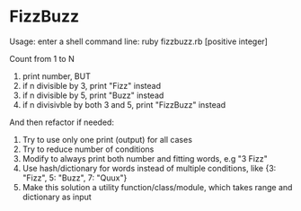 # FizzBuzz

Usage: enter a shell command line:
ruby fizzbuzz.rb [positive integer]

Count from 1 to N
1. print number, BUT
2. if n divisible by 3, print "Fizz" instead
3. if n divisible by 5, print "Buzz" instead
4. if n divisivble by both 3 and 5, print "FizzBuzz" instead

And then refactor if needed:
1) Try to use only one print (output) for all cases
2) Try to reduce number of conditions
3) Modify to always print both number and fitting words, e.g "3 Fizz"
4) Use hash/dictionary for words instead of multiple conditions, like {3: "Fizz", 5: "Buzz", 7: "Quux"}
5) Make this solution a utility function/class/module, which takes range and dictionary as input
